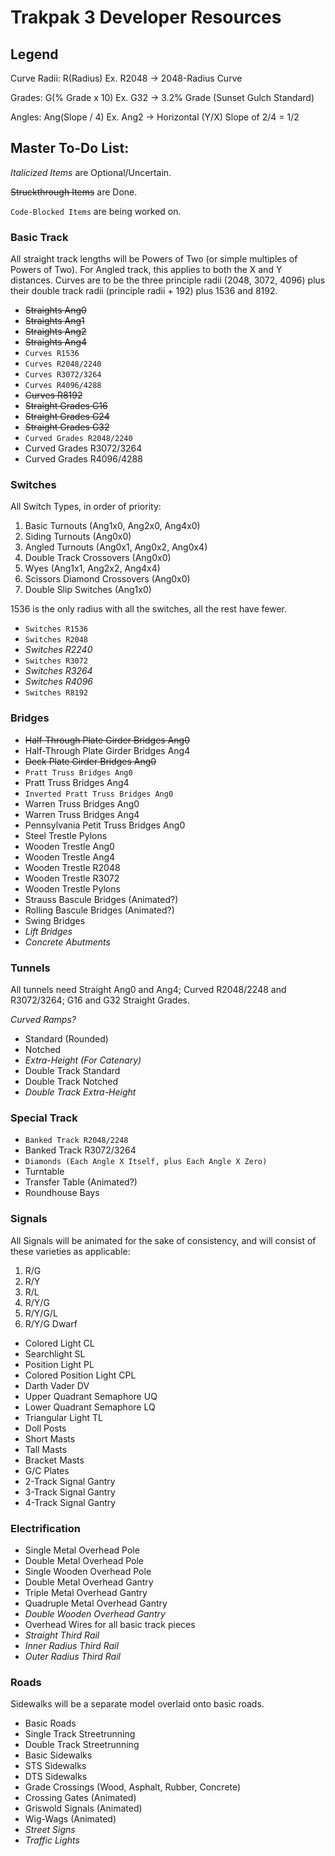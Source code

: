 # Trakpak 3 Developer Resources

## Legend

Curve Radii: R(Radius) Ex. R2048 -> 2048-Radius Curve

Grades: G(% Grade x 10) Ex. G32 -> 3.2% Grade (Sunset Gulch Standard)

Angles: Ang(Slope / 4) Ex. Ang2 -> Horizontal (Y/X) Slope of 2/4 = 1/2

## Master To-Do List:

_Italicized Items_ are Optional/Uncertain.

~~Struckthrough Items~~ are Done.

`Code-Blocked Items` are being worked on.

### Basic Track

All straight track lengths will be Powers of Two (or simple multiples of Powers of Two). For Angled track, this applies to both the X and Y distances. Curves are to be the three principle radii (2048, 3072, 4096) plus their double track radii (principle radii + 192) plus 1536 and 8192.

   * ~~Straights Ang0~~
   * ~~Straights Ang1~~
   * ~~Straights Ang2~~
   * ~~Straights Ang4~~
   * `Curves R1536`
   * `Curves R2048/2240`
   * `Curves R3072/3264`
   * `Curves R4096/4288`
   * ~~Curves R8192~~
   * ~~Straight Grades G16~~
   * ~~Straight Grades G24~~
   * ~~Straight Grades G32~~
   * `Curved Grades R2048/2240`
   * Curved Grades R3072/3264
   * Curved Grades R4096/4288
   
### Switches

All Switch Types, in order of priority:

   1. Basic Turnouts (Ang1x0, Ang2x0, Ang4x0)
   2. Siding Turnouts (Ang0x0)
   3. Angled Turnouts (Ang0x1, Ang0x2, Ang0x4)
   4. Double Track Crossovers (Ang0x0)
   5. Wyes (Ang1x1, Ang2x2, Ang4x4)
   6. Scissors Diamond Crossovers (Ang0x0)
   7. Double Slip Switches (Ang1x0)

1536 is the only radius with all the switches, all the rest have fewer.

   * `Switches R1536`
   * `Switches R2048`
   * _Switches R2240_
   * `Switches R3072`
   * _Switches R3264_
   * _Switches R4096_
   * `Switches R8192`
   
### Bridges

   * ~~Half-Through Plate Girder Bridges Ang0~~
   * Half-Through Plate Girder Bridges Ang4
   * ~~Deck Plate Girder Bridges Ang0~~
   * `Pratt Truss Bridges Ang0`
   * Pratt Truss Bridges Ang4
   * `Inverted Pratt Truss Bridges Ang0`
   * Warren Truss Bridges Ang0
   * Warren Truss Bridges Ang4
   * Pennsylvania Petit Truss Bridges Ang0
   * Steel Trestle Pylons
   * Wooden Trestle Ang0
   * Wooden Trestle Ang4
   * Wooden Trestle R2048
   * Wooden Trestle R3072
   * Wooden Trestle Pylons
   * Strauss Bascule Bridges (Animated?)
   * Rolling Bascule Bridges (Animated?)
   * Swing Bridges
   * _Lift Bridges_
   * _Concrete Abutments_
   
### Tunnels

   All tunnels need Straight Ang0 and Ang4; Curved R2048/2248 and R3072/3264; G16 and G32 Straight Grades.
   
   _Curved Ramps?_
   
   * Standard (Rounded)
   * Notched
   * _Extra-Height (For Catenary)_
   * Double Track Standard
   * Double Track Notched
   * _Double Track Extra-Height_
   
### Special Track

   * `Banked Track R2048/2248`
   * Banked Track R3072/3264
   * `Diamonds (Each Angle X Itself, plus Each Angle X Zero)`
   * Turntable
   * Transfer Table (Animated?)
   * Roundhouse Bays
   
### Signals

   All Signals will be animated for the sake of consistency, and will consist of these varieties as applicable:
   
   1. R/G 
   2. R/Y
   3. R/L
   4. R/Y/G
   5. R/Y/G/L
   6. R/Y/G Dwarf
    
   * Colored Light CL
   * Searchlight SL
   * Position Light PL
   * Colored Position Light CPL
   * Darth Vader DV
   * Upper Quadrant Semaphore UQ
   * Lower Quadrant Semaphore LQ
   * Triangular Light TL
   * Doll Posts
   * Short Masts
   * Tall Masts
   * Bracket Masts
   * G/C Plates
   * 2-Track Signal Gantry
   * 3-Track Signal Gantry
   * 4-Track Signal Gantry
   
### Electrification

   * Single Metal Overhead Pole
   * Double Metal Overhead Pole
   * Single Wooden Overhead Pole
   * Double Metal Overhead Gantry
   * Triple Metal Overhead Gantry
   * Quadruple Metal Overhead Gantry
   * _Double Wooden Overhead Gantry_
   * Overhead Wires for all basic track pieces
   * _Straight Third Rail_
   * _Inner Radius Third Rail_
   * _Outer Radius Third Rail_
   
### Roads

Sidewalks will be a separate model overlaid onto basic roads.

   * Basic Roads
   * Single Track Streetrunning
   * Double Track Streetrunning
   * Basic Sidewalks
   * STS Sidewalks
   * DTS Sidewalks
   * Grade Crossings (Wood, Asphalt, Rubber, Concrete)
   * Crossing Gates (Animated)
   * Griswold Signals (Animated)
   * Wig-Wags (Animated)
   * _Street Signs_
   * _Traffic Lights_
